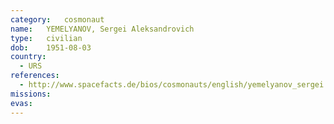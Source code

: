 ```yaml
---
category:	cosmonaut
name:	YEMELYANOV, Sergei Aleksandrovich 
type:	civilian
dob:	1951-08-03
country:
  - URS
references:
  - http://www.spacefacts.de/bios/cosmonauts/english/yemelyanov_sergei.htm
missions:
evas:
---
```

